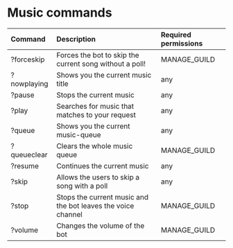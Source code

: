 # Music commands

| Command | Description | Required permissions |
| :--- | :--- | :--- |
|?forceskip           | Forces the bot to skip the current song without a poll! | MANAGE_GUILD|
|?nowplaying          | Shows you the current music title  | any|
|?pause               | Stops the current music | any|
|?play                | Searches for music that matches to your request  | any|
|?queue               | Shows you the current music-queue | any|
|?queueclear          | Clears the whole music queue | MANAGE_GUILD|
|?resume              | Continues the current music | any|
|?skip                | Allows the users to skip a song with a poll | any|
|?stop                | Stops the current music and the bot leaves the voice channel | MANAGE_GUILD|
|?volume              | Changes the volume of the bot | MANAGE_GUILD